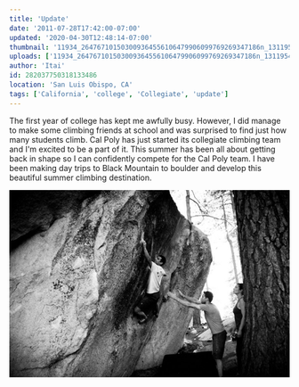 ```yaml
---
title: 'Update'
date: '2011-07-28T17:42:00-07:00'
updated: '2020-04-30T12:48:14-07:00'
thumbnail: '11934_264767101503009364556106479906099769269347186n_1311954545.jpg'
uploads: ['11934_264767101503009364556106479906099769269347186n_1311954545.jpg']
author: 'Itai'
id: 282037750318133486
location: 'San Luis Obispo, CA'
tags: ['California', 'college', 'Collegiate', 'update']
---
```


The first year of college has kept me awfully busy. However, I did manage to make some climbing friends at school and was surprised to find just how many students climb. Cal Poly has just started its collegiate climbing team and I'm excited to be a part of it. This summer has been all about getting back in shape so I can confidently compete for the Cal Poly team. I have been making day trips to Black Mountain to boulder and develop this beautiful summer climbing destination.

![Photo by Alex Hoffman](uploads/11934_264767101503009364556106479906099769269347186n_1311954545.jpg)
